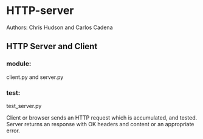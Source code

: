 # HTTP-server
Authors: Chris Hudson and Carlos Cadena

## HTTP Server and Client
### module:
client.py and server.py
### test:
test_server.py

Client or browser sends an HTTP request which is accumulated, and tested. Server returns an response with OK headers and content or an appropriate error.

